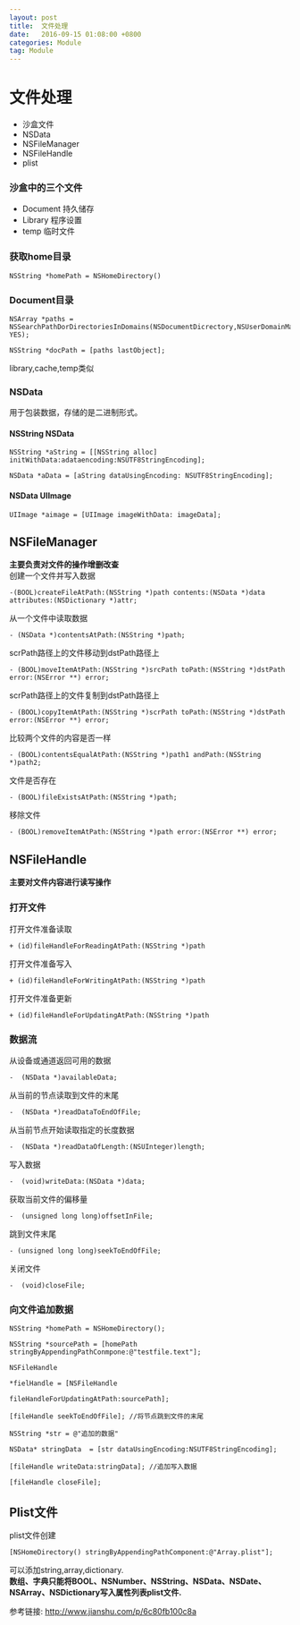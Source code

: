 ```yaml
---
layout: post
title:  文件处理
date:   2016-09-15 01:08:00 +0800
categories: Module
tag: Module
---
```


# 文件处理    


* 沙盒文件
* NSData
* NSFileManager
* NSFileHandle
* plist  

### 沙盒中的三个文件  


* Document  持久储存
* Library 程序设置
* temp  临时文件

### 获取home目录  

```
NSString *homePath = NSHomeDirectory()
```    

### Document目录  

```
NSArray *paths = NSSearchPathDorDirectoriesInDomains(NSDocumentDicrectory,NSUserDomainMark, YES);

NSString *docPath = [paths lastObject];
```  

library,cache,temp类似

### NSData  

用于包装数据，存储的是二进制形式。  


#### NSString NSData  

```
NSString *aString = [[NSString alloc] initWithData:adataencoding:NSUTF8StringEncoding];
```

```
NSData *aData = [aString dataUsingEncoding: NSUTF8StringEncoding];
```   

#### NSData UIImage  


```
UIImage *aimage = [UIImage imageWithData: imageData];
```  

## NSFileManager  

**主要负责对文件的操作增删改查**  
创建一个文件并写入数据  

```
-(BOOL)createFileAtPath:(NSString *)path contents:(NSData *)data attributes:(NSDictionary *)attr;
```   

从一个文件中读取数据    
```  
- (NSData *)contentsAtPath:(NSString *)path;
```    

scrPath路径上的文件移动到dstPath路径上  

```
- (BOOL)moveItemAtPath:(NSString *)srcPath toPath:(NSString *)dstPath error:(NSError **) error;
```  
scrPath路径上的文件复制到dstPath路径上  

```
- (BOOL)copyItemAtPath:(NSString *)scrPath toPath:(NSString *)dstPath error:(NSError **) error;
```  

比较两个文件的内容是否一样  

```
- (BOOL)contentsEqualAtPath:(NSString *)path1 andPath:(NSString *)path2;
```  
文件是否存在  

```
- (BOOL)fileExistsAtPath:(NSString *)path;
```  
移除文件  

```
- (BOOL)removeItemAtPath:(NSString *)path error:(NSError **) error;
```  
## NSFileHandle    

**主要对文件内容进行读写操作**  

### 打开文件  


打开文件准备读取   

```
+ (id)fileHandleForReadingAtPath:(NSString *)path
```  
打开文件准备写入  

```
+ (id)fileHandleForWritingAtPath:(NSString *)path
```  

打开文件准备更新  

```
+ (id)fileHandleForUpdatingAtPath:(NSString *)path
```   

### 数据流  

从设备或通道返回可用的数据  

```
-  (NSData *)availableData;
```  
从当前的节点读取到文件的末尾  

```
-  (NSData *)readDataToEndOfFile;
```  
从当前节点开始读取指定的长度数据  

```
-  (NSData *)readDataOfLength:(NSUInteger)length;
```  
写入数据    

```
-  (void)writeData:(NSData *)data;
```  
获取当前文件的偏移量  

```
-  (unsigned long long)offsetInFile;
```    
跳到文件末尾  

```
- (unsigned long long)seekToEndOfFile;
```  
关闭文件  

```
-  (void)closeFile;
```  

### 向文件追加数据    


```
NSString *homePath = NSHomeDirectory();

NSString *sourcePath = [homePath stringByAppendingPathConmpone:@"testfile.text"];

NSFileHandle

*fielHandle = [NSFileHandle

fileHandleForUpdatingAtPath:sourcePath];

[fileHandle seekToEndOfFile]; //将节点跳到文件的末尾

NSString *str = @"追加的数据"

NSData* stringData  = [str dataUsingEncoding:NSUTF8StringEncoding];

[fileHandle writeData:stringData]; //追加写入数据

[fileHandle closeFile];
```  
## Plist文件  

plist文件创建  

```
[NSHomeDirectory() stringByAppendingPathComponent:@"Array.plist"];
```  
可以添加string,array,dictionary.    
**数组、字典只能将BOOL、NSNumber、NSString、NSData、NSDate、NSArray、NSDictionary写入属性列表plist文件.**


 参考链接: <http://www.jianshu.com/p/6c80fb100c8a>
